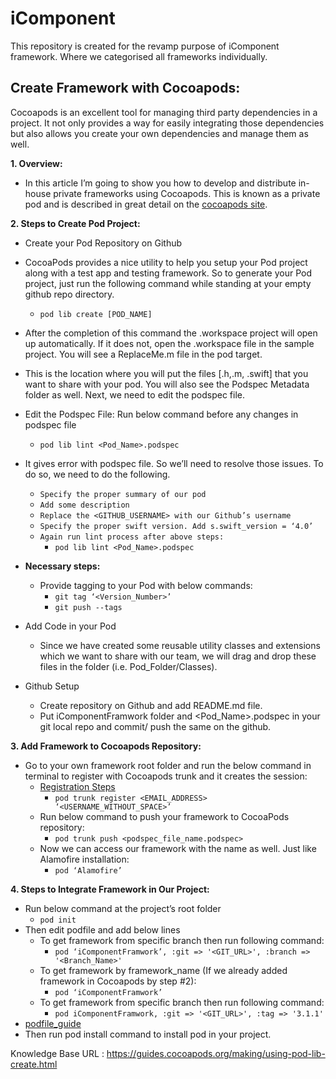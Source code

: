 # iComponent

This repository is created for the revamp purpose of iComponent framework. Where we categorised all frameworks individually.

## Create Framework with Cocoapods:

Cocoapods is an excellent tool for managing third party dependencies in a project. It not only provides a way for easily integrating those dependencies but also allows you create your own dependencies and manage them as well.

**1. Overview:**
   - In this article I’m going to show you how to develop and distribute in-house private frameworks using Cocoapods. This is known as a private pod and is described in great detail on the [cocoapods site](https://guides.cocoapods.org/making/private-cocoapods.html).
 
**2. Steps to Create Pod Project:**
   - Create your Pod Repository on Github
   - CocoaPods provides a nice utility to help you setup your Pod project along with a test app and testing framework. So to generate your Pod project, just run the following command while standing at your empty github repo directory.
     - ``` pod lib create [POD_NAME] ```
   - After the completion of this command the .workspace project will open up automatically. If it does not, open the .workspace file in the sample project. You will see a ReplaceMe.m file in the pod target.
   - This is the location where you will put the files [.h,.m, .swift] that you want to share with your pod. You will also see the Podspec Metadata folder as well. Next, we need to edit the podspec file.
   - Edit the Podspec File: Run below command before any changes in podspec file
     - ```pod lib lint <Pod_Name>.podspec```
   - It gives error with podspec file. So we’ll need to resolve those issues. To do so, we need to do the following.
     - ```Specify the proper summary of our pod```
     - ```Add some description```
     - ```Replace the <GITHUB_USERNAME> with our Github’s username```
     - ```Specify the proper swift version. Add s.swift_version = ‘4.0’```
     - ```Again run lint process after above steps:```
          - ```pod lib lint <Pod_Name>.podspec```
   - **Necessary steps:**
     - Provide tagging to your Pod with below commands:
       - ```git tag ‘<Version_Number>’```
       - ```git push --tags​​```
   - Add Code in your Pod
     - Since we have created some reusable utility classes and extensions which we want to share with our team, we will drag and drop these files in the folder (i.e. Pod_Folder/Classes).
   
   - Github Setup
     - Create repository on Github and add README.md file.
     - Put iComponentFramwork folder and <Pod_Name>.podspec in your git local repo and commit/ push the same on the github.
 
**3. Add Framework to Cocoapods Repository:**
   - Go to your own framework root folder and run the below command in terminal to register with Cocoapods trunk and it creates the session:
     - [Registration Steps](https://guides.cocoapods.org/making/getting-setup-with-trunk.html)
       - ```pod trunk register <EMAIL_ADDRESS> ‘<USERNAME_WITHOUT_SPACE>’```
     - Run below command to push your framework to CocoaPods repository:
       - ```pod trunk push <podspec_file_name.podspec>```
     - Now we can access our framework with the name as well. Just like Alamofire installation:
       - ```pod ‘Alamofire’```

**4. Steps to Integrate Framework in Our Project:**
   - Run below command at the project’s root folder
     - ```pod init```
   - Then edit podfile and add below lines 
     - To get framework from specific branch then run following command:
       - ```pod ‘iComponentFramwork’, :git => '<GIT_URL>', :branch => '<Branch_Name>'```
     - To get framework by framework_name (If we already added framework in Cocoapods by step #2):
       - ```pod ‘iComponentFramwork’```
     - To get framework from specific branch then run following command:
       - ```pod iComponentFramwork, :git => '<GIT_URL>', :tag => '3.1.1'```
   - [podfile_guide](http://guides.cocoapods.org/using/the-podfile.html#from-a-podspec-in-the-root-of-a-library-repo)
   - Then run pod install command to install pod in your project.

Knowledge Base URL : https://guides.cocoapods.org/making/using-pod-lib-create.html

